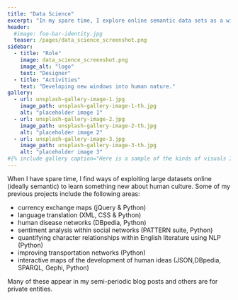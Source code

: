 ```yaml
---
title: "Data Science"
excerpt: "In my spare time, I explore online semantic data sets as a window into human nature. A lot of this work can be found on my blog."
header:
  #image: foo-bar-identity.jpg
  teaser: /pages/data_science_screenshot.png
sidebar:
  - title: "Role"
    image: data_science_screenshot.png
    image_alt: "logo"
    text: "Designer"
  - title: "Activities"
    text: "Developing new windows into human nature."
gallery:
  - url: unsplash-gallery-image-1.jpg
    image_path: unsplash-gallery-image-1-th.jpg
    alt: "placeholder image 1"
  - url: unsplash-gallery-image-2.jpg
    image_path: unsplash-gallery-image-2-th.jpg
    alt: "placeholder image 2"
  - url: unsplash-gallery-image-3.jpg
    image_path: unsplash-gallery-image-3-th.jpg
    alt: "placeholder image 3"
#{% include gallery caption="Here is a sample of the kinds of visuals I create." %}
---
```


When I have spare time, I find ways of exploiting large datasets online (ideally semantic) to learn something new about human culture. Some of my previous projects include the following areas:

* currency exchange maps (jQuery & Python)
* language translation (XML, CSS & Python)
* human disease networks (DBpedia, Python)
* sentiment analysis within social networks (PATTERN suite, Python)
* quantifying character relationships within English literature using NLP (Python)
* improving transportation networks (Python)
* interactive maps of the development of human ideas (JSON,DBpedia, SPARQL, Gephi, Python)

Many of these appear in my semi-periodic blog posts and others are for private entities.

